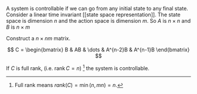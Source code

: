 A system is controllable if we can go from any initial state to any final state. Consider a linear time invariant [[state space representation]]. The state space is dimension $n$ and the action space is dimension $m$. So $A$ is $n \times n$ and $B$ is $n \times m$

Construct a $n \times nm$ matrix.

$$
C = \begin{bmatrix} B & AB & \dots & A^{n-2}B & A^{n-1}B \end{bmatrix}
$$

If $C$ is full rank, (i.e. $\operatorname{rank} C = n$) [^rank] the system is controllable.

[^rank]: Full rank means $rank(C) = \min(n, mn) = n$.
